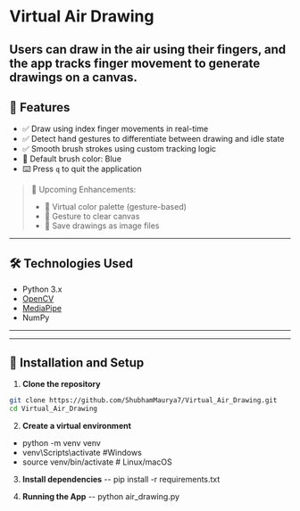 # Virtual Air Drawing
Users can draw in the air using their fingers, and the app tracks finger movement to generate drawings on a canvas.
---

## 🎯 Features

- ✅ Draw using index finger movements in real-time
- ✅ Detect hand gestures to differentiate between drawing and idle state
- ✅ Smooth brush strokes using custom tracking logic
- 🔵 Default brush color: Blue
- ⌨️ Press `q` to quit the application

> 🚧 Upcoming Enhancements:
> - 🎨 Virtual color palette (gesture-based)
> - 🧹 Gesture to clear canvas
> - 💾 Save drawings as image files

---

## 🛠️ Technologies Used

- Python 3.x
- [OpenCV](https://opencv.org/)
- [MediaPipe](https://google.github.io/mediapipe/)
- NumPy

---

---

## 🚀 Installation and Setup

1. **Clone the repository**

```bash
git clone https://github.com/ShubhamMaurya7/Virtual_Air_Drawing.git
cd Virtual_Air_Drawing
```
2. **Create a virtual environment**
- python -m venv venv
- venv\Scripts\activate #Windows
- source venv/bin/activate  # Linux/macOS

3. **Install dependencies**
-- pip install -r requirements.txt

4. **Running the App**
-- python air_drawing.py
